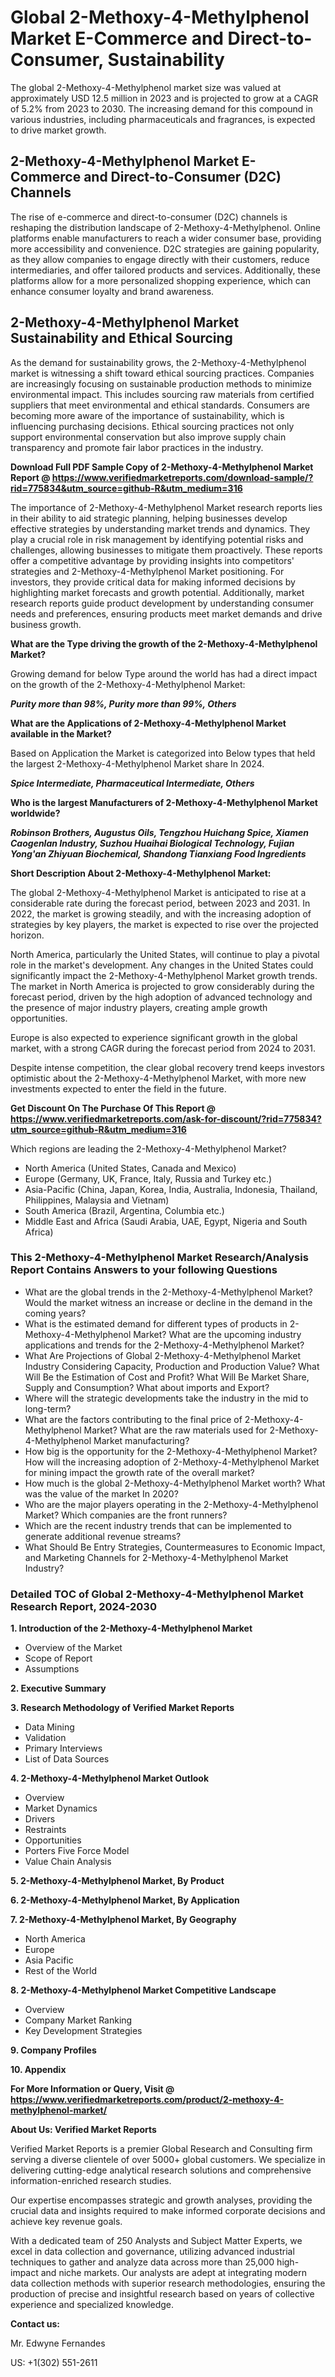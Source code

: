 <h1>Global 2-Methoxy-4-Methylphenol Market E-Commerce and Direct-to-Consumer, Sustainability</h1><p class=""><p>The global 2-Methoxy-4-Methylphenol market size was valued at approximately USD 12.5 million in 2023 and is projected to grow at a CAGR of 5.2% from 2023 to 2030. The increasing demand for this compound in various industries, including pharmaceuticals and fragrances, is expected to drive market growth.</p><h2>2-Methoxy-4-Methylphenol Market E-Commerce and Direct-to-Consumer (D2C) Channels</h2><p>The rise of e-commerce and direct-to-consumer (D2C) channels is reshaping the distribution landscape of 2-Methoxy-4-Methylphenol. Online platforms enable manufacturers to reach a wider consumer base, providing more accessibility and convenience. D2C strategies are gaining popularity, as they allow companies to engage directly with their customers, reduce intermediaries, and offer tailored products and services. Additionally, these platforms allow for a more personalized shopping experience, which can enhance consumer loyalty and brand awareness.</p><h2>2-Methoxy-4-Methylphenol Market Sustainability and Ethical Sourcing</h2><p>As the demand for sustainability grows, the 2-Methoxy-4-Methylphenol market is witnessing a shift toward ethical sourcing practices. Companies are increasingly focusing on sustainable production methods to minimize environmental impact. This includes sourcing raw materials from certified suppliers that meet environmental and ethical standards. Consumers are becoming more aware of the importance of sustainability, which is influencing purchasing decisions. Ethical sourcing practices not only support environmental conservation but also improve supply chain transparency and promote fair labor practices in the industry.</p></p><p class=""><strong>Download Full PDF Sample Copy of 2-Methoxy-4-Methylphenol Market Report @ <a href="https://www.verifiedmarketreports.com/download-sample/?rid=775834&utm_source=github-R&utm_medium=316" target="_blank">https://www.verifiedmarketreports.com/download-sample/?rid=775834&utm_source=github-R&utm_medium=316</a></strong></p><p>The importance of&nbsp;2-Methoxy-4-Methylphenol Market research reports lies in their ability to aid strategic planning, helping businesses develop effective strategies by understanding market trends and dynamics. They play a crucial role in risk management by identifying potential risks and challenges, allowing businesses to mitigate them proactively. These reports offer a competitive advantage by providing insights into competitors' strategies and 2-Methoxy-4-Methylphenol Market positioning. For investors, they provide critical data for making informed decisions by highlighting market forecasts and growth potential. Additionally, market research reports guide product development by understanding consumer needs and preferences, ensuring products meet market demands and drive business growth.</p><p><strong>What are the&nbsp;Type driving the growth of the 2-Methoxy-4-Methylphenol Market?</strong></p><p id="" class="">Growing demand for below Type around the world has had a direct impact on the growth of the 2-Methoxy-4-Methylphenol Market:</p><p class=""><em><strong>Purity more than 98%, Purity more than 99%, Others</strong></em></p><p class=""><strong>What are the&nbsp;Applications&nbsp;of 2-Methoxy-4-Methylphenol Market available in the Market?</strong></p><p id="" class="">Based on Application the Market is categorized into Below types that held the largest 2-Methoxy-4-Methylphenol Market share In 2024.</p><p class=""><em><strong>Spice Intermediate, Pharmaceutical Intermediate, Others</strong></em></p><p class=""><strong>Who is the largest Manufacturers of 2-Methoxy-4-Methylphenol Market worldwide?</strong></p><p><em><strong>Robinson Brothers, Augustus Oils, Tengzhou Huichang Spice, Xiamen Caogenlan Industry, Suzhou Huaihai Biological Technology, Fujian Yong'an Zhiyuan Biochemical, Shandong Tianxiang Food Ingredients</strong></em></p><p id="" class=""><strong>Short Description About 2-Methoxy-4-Methylphenol Market:</strong></p><p>The global 2-Methoxy-4-Methylphenol Market is anticipated to rise at a considerable rate during the forecast period, between 2023 and 2031. In 2022, the market is growing steadily, and with the increasing adoption of strategies by key players, the market is expected to rise over the projected horizon.</p><p>North America, particularly the United States, will continue to play a pivotal role in the market's development. Any changes in the United States could significantly impact the 2-Methoxy-4-Methylphenol Market growth trends. The market in North America is projected to grow considerably during the forecast period, driven by the high adoption of advanced technology and the presence of major industry players, creating ample growth opportunities.</p><p>Europe is also expected to experience significant growth in the global market, with a strong CAGR during the forecast period from 2024 to 2031.</p><p>Despite intense competition, the clear global recovery trend keeps investors optimistic about the 2-Methoxy-4-Methylphenol Market, with more new investments expected to enter the field in the future.</p><p id="" class=""><strong>Get Discount On The Purchase Of This Report @ <a href="https://www.verifiedmarketreports.com/ask-for-discount/?rid=775834?utm_source=github-R&utm_medium=316" target="_blank">https://www.verifiedmarketreports.com/ask-for-discount/?rid=775834?utm_source=github-R&utm_medium=316</a></strong></p><p class="">Which regions are leading the 2-Methoxy-4-Methylphenol Market?</p><ul><li>North America (United States, Canada and Mexico)</li><li>Europe (Germany, UK, France, Italy, Russia and Turkey etc.)</li><li>Asia-Pacific (China, Japan, Korea, India, Australia, Indonesia, Thailand, Philippines, Malaysia and Vietnam)</li><li>South America (Brazil, Argentina, Columbia etc.)</li><li>Middle East and Africa (Saudi Arabia, UAE, Egypt, Nigeria and South Africa)</li></ul><h3 id="" class="">This 2-Methoxy-4-Methylphenol Market Research/Analysis Report Contains Answers to your following Questions</h3><ul><li>What are the global trends in the 2-Methoxy-4-Methylphenol Market? Would the market witness an increase or decline in the demand in the coming years?</li><li>What is the estimated demand for different types of products in 2-Methoxy-4-Methylphenol Market? What are the upcoming industry applications and trends for the 2-Methoxy-4-Methylphenol Market?</li><li>What Are Projections of Global 2-Methoxy-4-Methylphenol Market Industry Considering Capacity, Production and Production Value? What Will Be the Estimation of Cost and Profit? What Will Be Market Share, Supply and Consumption? What about imports and Export?</li><li>Where will the strategic developments take the industry in the mid to long-term?</li><li>What are the factors contributing to the final price of 2-Methoxy-4-Methylphenol Market? What are the raw materials used for 2-Methoxy-4-Methylphenol Market manufacturing?</li><li>How big is the opportunity for the 2-Methoxy-4-Methylphenol Market? How will the increasing adoption of 2-Methoxy-4-Methylphenol Market for mining impact the growth rate of the overall market?</li><li>How much is the global 2-Methoxy-4-Methylphenol Market worth? What was the value of the market In 2020?</li><li>Who are the major players operating in the 2-Methoxy-4-Methylphenol Market? Which companies are the front runners?</li><li>Which are the recent industry trends that can be implemented to generate additional revenue streams?</li><li>What Should Be Entry Strategies, Countermeasures to Economic Impact, and Marketing Channels for 2-Methoxy-4-Methylphenol Market Industry?</li></ul><h3 id="" class="">Detailed TOC of Global 2-Methoxy-4-Methylphenol Market Research Report, 2024-2030</h3><p id="" class=""><strong>1. Introduction of the 2-Methoxy-4-Methylphenol Market</strong></p><ul><li>Overview of the Market</li><li>Scope of Report</li><li>Assumptions</li></ul><p id="" class=""><strong>2. Executive Summary</strong></p><p id="" class=""><strong>3. Research Methodology of Verified Market Reports</strong></p><ul><li>Data Mining</li><li>Validation</li><li>Primary Interviews</li><li>List of Data Sources</li></ul><p id="" class=""><strong>4. 2-Methoxy-4-Methylphenol Market Outlook</strong></p><ul><li>Overview</li><li>Market Dynamics</li><li>Drivers</li><li>Restraints</li><li>Opportunities</li><li>Porters Five Force Model</li><li>Value Chain Analysis</li></ul><p id="" class=""><strong>5. 2-Methoxy-4-Methylphenol Market, By Product</strong></p><p id="" class=""><strong>6. 2-Methoxy-4-Methylphenol Market, By Application</strong></p><p id="" class=""><strong>7. 2-Methoxy-4-Methylphenol Market, By Geography</strong></p><ul><li>North America</li><li>Europe</li><li>Asia Pacific</li><li>Rest of the World</li></ul><p id="" class=""><strong>8. 2-Methoxy-4-Methylphenol Market Competitive Landscape</strong></p><ul><li>Overview</li><li>Company Market Ranking</li><li>Key Development Strategies</li></ul><p id="" class=""><strong>9. Company Profiles</strong></p><p id="" class=""><strong>10. Appendix</strong></p><p id="" class=""><strong>For More Information or Query, Visit @ <a href="https://www.verifiedmarketreports.com/product/2-methoxy-4-methylphenol-market/" target="_blank">https://www.verifiedmarketreports.com/product/2-methoxy-4-methylphenol-market/</a></strong></p><p id="" class=""><strong>About Us: Verified Market Reports</strong></p><p id="" class="">Verified Market Reports is a premier Global Research and Consulting firm serving a diverse clientele of over 5000+ global customers. We specialize in delivering cutting-edge analytical research solutions and comprehensive information-enriched research studies.</p><p id="" class="">Our expertise encompasses strategic and growth analyses, providing the crucial data and insights required to make informed corporate decisions and achieve key revenue goals.</p><p id="" class="">With a dedicated team of 250 Analysts and Subject Matter Experts, we excel in data collection and governance, utilizing advanced industrial techniques to gather and analyze data across more than 25,000 high-impact and niche markets. Our analysts are adept at integrating modern data collection methods with superior research methodologies, ensuring the production of precise and insightful research based on years of collective experience and specialized knowledge.</p><p id="" class=""><strong>Contact us:</strong></p><p id="" class="">Mr. Edwyne Fernandes</p><p id="" class="">US: +1(302) 551-2611</p>